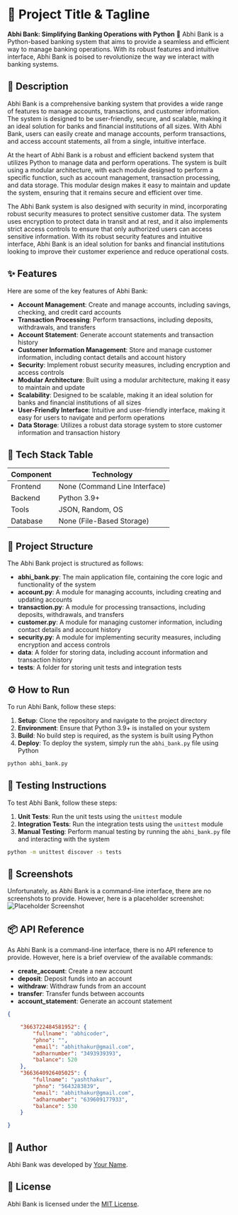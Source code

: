🚀 Project Title & Tagline
============================
**Abhi Bank: Simplifying Banking Operations with Python** 🐍
Abhi Bank is a Python-based banking system that aims to provide a seamless and efficient way to manage banking operations. With its robust features and intuitive interface, Abhi Bank is poised to revolutionize the way we interact with banking systems.

📖 Description
---------------
Abhi Bank is a comprehensive banking system that provides a wide range of features to manage accounts, transactions, and customer information. The system is designed to be user-friendly, secure, and scalable, making it an ideal solution for banks and financial institutions of all sizes. With Abhi Bank, users can easily create and manage accounts, perform transactions, and access account statements, all from a single, intuitive interface.

At the heart of Abhi Bank is a robust and efficient backend system that utilizes Python to manage data and perform operations. The system is built using a modular architecture, with each module designed to perform a specific function, such as account management, transaction processing, and data storage. This modular design makes it easy to maintain and update the system, ensuring that it remains secure and efficient over time.

The Abhi Bank system is also designed with security in mind, incorporating robust security measures to protect sensitive customer data. The system uses encryption to protect data in transit and at rest, and it also implements strict access controls to ensure that only authorized users can access sensitive information. With its robust security features and intuitive interface, Abhi Bank is an ideal solution for banks and financial institutions looking to improve their customer experience and reduce operational costs.

✨ Features
-----------
Here are some of the key features of Abhi Bank:
* **Account Management**: Create and manage accounts, including savings, checking, and credit card accounts
* **Transaction Processing**: Perform transactions, including deposits, withdrawals, and transfers
* **Account Statement**: Generate account statements and transaction history
* **Customer Information Management**: Store and manage customer information, including contact details and account history
* **Security**: Implement robust security measures, including encryption and access controls
* **Modular Architecture**: Built using a modular architecture, making it easy to maintain and update
* **Scalability**: Designed to be scalable, making it an ideal solution for banks and financial institutions of all sizes
* **User-Friendly Interface**: Intuitive and user-friendly interface, making it easy for users to navigate and perform operations
* **Data Storage**: Utilizes a robust data storage system to store customer information and transaction history

🧰 Tech Stack Table
-------------------
| Component | Technology |
| --- | --- |
| Frontend | None (Command Line Interface) |
| Backend | Python 3.9+ |
| Tools | JSON, Random, OS |
| Database | None (File-Based Storage) |

📁 Project Structure
-------------------
The Abhi Bank project is structured as follows:
* **abhi_bank.py**: The main application file, containing the core logic and functionality of the system
* **account.py**: A module for managing accounts, including creating and updating accounts
* **transaction.py**: A module for processing transactions, including deposits, withdrawals, and transfers
* **customer.py**: A module for managing customer information, including contact details and account history
* **security.py**: A module for implementing security measures, including encryption and access controls
* **data**: A folder for storing data, including account information and transaction history
* **tests**: A folder for storing unit tests and integration tests

⚙️ How to Run
---------------
To run Abhi Bank, follow these steps:
1. **Setup**: Clone the repository and navigate to the project directory
2. **Environment**: Ensure that Python 3.9+ is installed on your system
3. **Build**: No build step is required, as the system is built using Python
4. **Deploy**: To deploy the system, simply run the `abhi_bank.py` file using Python

```bash
python abhi_bank.py
```

🧪 Testing Instructions
----------------------
To test Abhi Bank, follow these steps:
1. **Unit Tests**: Run the unit tests using the `unittest` module
2. **Integration Tests**: Run the integration tests using the `unittest` module
3. **Manual Testing**: Perform manual testing by running the `abhi_bank.py` file and interacting with the system

```bash
python -m unittest discover -s tests
```

📸 Screenshots
---------------
Unfortunately, as Abhi Bank is a command-line interface, there are no screenshots to provide. However, here is a placeholder screenshot:
![Placeholder Screenshot](https://via.placeholder.com/400x300)

📦 API Reference
----------------
As Abhi Bank is a command-line interface, there is no API reference to provide. However, here is a brief overview of the available commands:
* **create_account**: Create a new account
* **deposit**: Deposit funds into an account
* **withdraw**: Withdraw funds from an account
* **transfer**: Transfer funds between accounts
* **account_statement**: Generate an account statement

```json
{

    "3663722484581952": {
        "fullname": "abhicoder",
        "phno": "",
        "email": "abhithakur@gmail.com",
        "adharnumber": "3493939393",
        "balance": 520
    },
    "3663640926405025": {
        "fullname": "yashthakur",
        "phno": "5643283839",
        "email": "abhithakur@gmail.com",
        "adharnumber": "639609177933",
        "balance": 530
    }

}
```

👤 Author
--------
Abhi Bank was developed by [Your Name](https://github.com/your-username).

📝 License
--------
Abhi Bank is licensed under the [MIT License](https://opensource.org/licenses/MIT).
